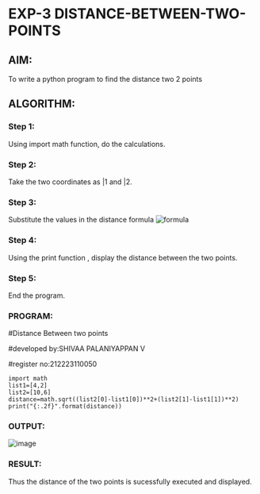 # EXP-3 DISTANCE-BETWEEN-TWO-POINTS

## AIM:
To write a python program to find the distance two 2 points
## ALGORITHM:
### Step 1: 
Using import math function, do the calculations.
### Step 2: 
Take the two coordinates as |1 and |2.
### Step 3: 
Substitute the values in the distance formula  ![formula](/formula.JPG)
### Step 4: 
Using the print function , display the distance between the two points. 
### Step 5: 
End the program.
### PROGRAM:
#Distance Between two points
  
#developed by:SHIVAA PALANIYAPPAN V

#register no:212223110050
```
import math
list1=[4,2]
list2=[10,6]
distance=math.sqrt((list2[0]-list1[0])**2+(list2[1]-list1[1])**2)
print("{:.2f}".format(distance))
```

### OUTPUT:
![image](https://github.com/shivaa-palaniyappan/DISTANCE-BETWEEN-TWO-POINTS/assets/146915611/69706eeb-8f4e-48c9-9e46-d2aea6692e78)


### RESULT:
Thus the distance of the two points is sucessfully executed and displayed.
